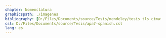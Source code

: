 ```yaml
---
chapter: Nomenclatura
graphicspath: ./imagenes
bibliography: [D:/Files/Documents/source/Tesis/mendeley/tesis_tls_cimat.bib] 
csl: D:/Files/Documents/source/Tesis/apa7-spanish.csl 
lang: es 
---
```


<!-- Sacar definiciones de [aqui](https://sumo.dlr.de/docs/Other/Glossary.html). Investigar como citarlo. -->

<!-- + TraCI:
+ Edge(arista/calle): A single-directed street connection between two points (junctions/nodes). An edge contains at least one lane.
+ Lane (carril): -->

<!-- Machine Learning -->
<!-- NETDIT -->

